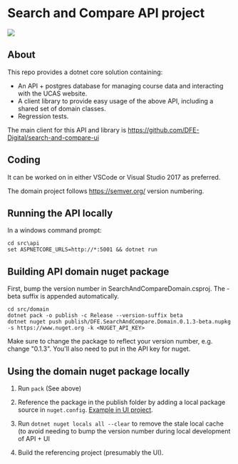 # Search and Compare API project

[<img src="https://img.shields.io/nuget/v/DFE.SearchAndCompare.Domain.svg">](https://www.nuget.org/packages/DFE.SearchAndCompare.Domain)

## About

This repo provides a dotnet core solution containing:

* An API + postgres database for managing course data and interacting with the UCAS website.
* A client library to provide easy usage of the above API, including a shared set of domain classes.
* Regression tests.

The main client for this API and library is https://github.com/DFE-Digital/search-and-compare-ui

## Coding

It can be worked on in either VSCode or Visual Studio 2017 as preferred.

The domain project follows https://semver.org/ version numbering.

## Running the API locally

In a windows command prompt:

    cd src\api
    set ASPNETCORE_URLS=http://*:5001 && dotnet run

## Building API domain nuget package

First, bump the version number in SearchAndCompareDomain.csproj. The -beta suffix is appended automatically.

```
cd src/domain
dotnet pack -o publish -c Release --version-suffix beta
dotnet nuget push publish/DFE.SearchAndCompare.Domain.0.1.3-beta.nupkg -s https://www.nuget.org -k <NUGET_API_KEY>
```

Make sure to change the package to reflect your version number, e.g. change "0.1.3". You'll also need to put in the API key for nuget.

## Using the domain nuget package locally

1. Run `pack` (See above)
2. Reference the package in the publish folder by adding a local package source in `nuget.config`.
   [Example in UI project](https://github.com/DFE-Digital/search-and-compare-ui/blob/dd22365f4ae476c9a0126d6acbd60020a6a10858/Nuget.config).

    <configuration><packageSources><add key="local-packages" value="../search-and-compare-api/src/domain/publish" />

3.  Run `dotnet nuget locals all --clear` to remove the stale local cache (to avoid needing to bump the version number during local development
    of API + UI
4. Build the referencing project (presumably the UI).